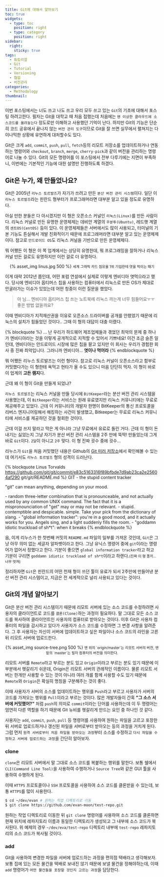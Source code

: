 ```yaml
---
title: Git에 대해서 알아보기
toc: true
widgets:
  - type: toc
    position: right
  - type: category
    position: right
sidebar:
  right:
    sticky: true
tags:
  - 튜토리얼
  - Git
  - Tutorial
  - Versioning
  - 협업
  - 버전관리
categories:
  - Methodology
thumbnail:
---
```


이번 포스팅에서는 너도 쓰고 나도 쓰고 우리 모두 쓰고 있는 `Git`의 기초에 대해서 포스팅 하려고한다. 필자는 Git을 대학교 때 처음 접했는데 처음에는 `왠 이상한 클라우드에 소스코드를 올려놓는다` 정도로만 이해하고 사용했던 기억이 난다. 하지만 Git의 기능은 단순히 코드 공유에서 끝나지 않는 `버전 관리 도구`이므로 Git을 잘 쓰면 실무에서 펼쳐지는 다이나믹한 상황에 유연하게 대처할수도 있다.
<!-- more -->

Git은 크게 `add`, `commit`, `push`, `pull`, `fetch`등의 리모트 저장소를 업데이트하거나 연동하는 명령어와 `checkout`, `branch`, `merge`, `cherry-pick`과 같이 버전을 관리하는 명령어로 나눌 수 있다. Git의 모든 명령어를 이 포스팅에서 전부 다루기에는 지면이 부족하니, 이번에는 기본적인 기능에 대한 설명만 진행하도록 하겠다.

## Git은 누가, 왜 만들었나요?
Git은 2005년 `리누스 토르발즈`가 자기가 쓰려고 만든 `분산 버전 관리 시스템`이다. 일단 이 `리누스 토르발즈`라는 핀란드 형부터가 프로그래머라면 대부분 알고 있을 정도로 유명하다.

아실 만한 분들은 다 아시겠지만 이 형은 오픈소스 커널인 `리눅스(Linux)`를 만든 사람이다. 리눅스 커널로 만든 유명한 운영체제는 데비안 계열의 `우분투(Ubuntu)`, 레드햇 계열의 `센트OS(CentOS)` 등이 있다. 이 운영체제들은 서버에서도 많이 사용되고, 터미널의 기본 기능도 튼실해서 개발 친화적이기 때문에 프로그래머라면 대부분 알고 있는 운영체제이다. 참고로 `안드로이드 OS`도 리눅스 커널을 기반으로 만든 운영체제다.

뭐 어쨌든 이 형은 이 쪽 업계에서는 상당히 유명한데, 뭐 프로그래밍을 잘하거나 리눅스 커널 만든 걸로도 유명하지만 이런 걸로 더 유명하다.

<center>
  {% asset_img linus.jpg 500 %}
  <small>세계 그래픽 카드 점유율 1위 기업한테 엿을 먹이는 패기</small>
  <br>
</center>



이게 대략 2012년 쯤인데, 어떤 포럼 연설에서 실제로 이렇게 엔비디아 엿먹으라고 했다. 당시에 엔비디아 옵티머스 칩을 사용하는 컴퓨터에서 리눅스로 만든 OS가 제대로 안굴러가는 이슈가 있었는데 어떤 청중이 이런 질문을 했었다.

> 아 님... 엔비디아 옵티머스 칩 쓰는 노트북에 리눅스 까는게 너무 힘들어요ㅜㅜ 좋은 방법 없을까요?

이때 엔비디아가 지적재산권을 이유로 오픈소스 드라이버를 공개를 안했었기 때문에 리눅스의 설치가 힘들었던 것이다.. 그때 이 형의 대답이 대충 이랬다.

{% blockquote %}
...
난 우리가 하드웨어 제조업체들과 겪었던 최악의 문제 중 하나가 엔비디아라는 것을 이렇게 공개적으로 지적할 수 있어서 기쁘네요! 이건 조금 슬픈 일인데, 엔비디아는 안드로이드 시장에 많은 칩을 팔고 있지만 이 회사는 우리가 경험한 회사 중 진짜 최악입니다.
그러니까 엔비디아... **엿이나 먹어라**
{% endblockquote %}

뭐 어쨌든 리누스 토르발즈는 이런 형이다. 참고로 리눅스 커널이 오픈소스라고 함부로 커밋했다가는 이 형한테 욕먹고 현타가 올 수도 있으니 마음 단단히 먹자. 이 형이 바로 이 업계의 **고든 램지**다.

근데 왜 이 형이 Git을 만들게 되었냐?

`리누스 토르발즈`는 리눅스 커널을 만들 당시에 `BitKeeper`라는 분산 버전 관리 시스템을 사용했는데, 이 `Bitkeeper`라는 서비스는 원래 유료였지만 리눅스 커뮤니티에는 무료로 제공해주고 있었다.
근데 이 커뮤니티의 개발자 한명이 BitKeeper의 통신 프로토콜을 리버스 엔지니어링해서 해킹하는 사건이 발생했고, Bitkeeper는 무료로 리눅스 커뮤니티에 서비스를 제공하던 것을 철회한 것이다.

근데 이걸 쓰지 말라고 막은 게 아니라 그냥 무료에서 유료로 돌린 거다. 근데 이 형이 돈내기는 싫었는지 그냥 자기가 분산 버전 관리 시스템을 2주 만에 뚝딱! 만들었는데 그게 바로 `Git`이다.
`2달`이 아니고 `2주` 맞다. 이 형 진짜 굇수 중에 굇수...

리누스가 `Git`을 처음 커밋했던 내용은 Github의 [Git 미러 저장소](https://github.com/git/git/commit/e83c5163316f89bfbde7d9ab23ca2e25604af290)에서 확인해볼 수 있는데 여기서도 `리누스 토르발즈` 형의 성격이 드러난다.

{% blockquote Linus Torvalds https://github.com/git/git/commit/e83c5163316f89bfbde7d9ab23ca2e25604af290 git/git/README.md %}
GIT - the stupid content tracker

"git" can mean anything, depending on your mood.

 \- random three-letter combination that is pronounceable, and not
   actually used by any common UNIX command. The fact that it is a mispronounciation of "get" may or may not be relevant.
 \- stupid. contemptible and despicable. simple. Take your pick from the
   dictionary of slang.
 \- "global information tracker": you're in a good mood, and it actually
   works for you. Angels sing, and a light suddenly fills the room. 
 \- "goddamn idiotic truckload of sh*t": when it breaks
{% endblockquote %}

음, 이게 리누스가 한 첫번째 커밋의 `README.md` 파일의 일부를 가져온 것인데, `Git`은 그냥 아무 의미 없는 세글자 알파벳이라고 한다. 그냥 유닉스 명령어 중에 `git`이라는 명령어가 없어서 정했다고 한다. 기분이 좋으면 `global information tracker`라고 하고 기분이 구리면 `goddamn idiotic truckload of sh*t`이라고 하랜다.<small>(진짜 이 형 똘끼...너무 멋져)</small>

정리하자면 `Git`은 핀란드의 어떤 천재 형이 쓰던 툴이 유료가 되서 2주만에 만들어낸 분산 버전 관리 시스템이고, 지금은 전 세계적으로 널리 사용되고 있다는 것이다.

## Git의 개념 알아보기
Git은 분산 버전 관리 시스템이기 때문에 리모트 서버에 있는 소스 코드를 수정하려면 사용자의 클라이언트로 코드를 `클론(Clone)`하는 과정이 필요하다. 말 그대로 모든 소스 코드를 복사하여 클라이언트인 사용자의 컴퓨터로 받아오는 것이다.
이후 Git은 사용자 컴퓨터의 파일을 감시하고 있다가 사용자가 소스 코드를 수정하면 그 변경 사항을 알려준다. 그 후 사용자는 자신이 서버에 업데이트하고 싶은 파일이나 소스 코드의 라인을 고른 뒤 리모트 서버에 업로드한다. 

<center>
  {% asset_img source-tree.png 500 %}
  <small>맨 위의 `origin/master`는 리모트 서버의 버전, 맨 밑의 `master`는 필자 컴퓨터의 버전을 의미한다.</small>
  <br>
</center>

리모트 서버를 `Remote`라고 부르는 분도 있고 `Origin`이라고 부르는 분도 있기 때문에 이 부분에서 헷갈리기 쉬운데, Origin은 리모트 서버의 관례적인 이름이다. 물론 리모트 서버는 한개만 사용할 수 있는 것이 아니라 여러 개를 함께 사용할 수도 있기 때문에 `Remote`와 `Origin`은 확실히 명칭을 구분해주는 것이 좋다.

이때 사용자가 서버의 소스를 업데이트하는 행위를 `Push`라고 부르고 사용자가 서버의 코드를 가져오는 행위를 `Pull`이라고 부르는 것이다. 많은 개발자들이 간혹 **"그 소스 서버에 커밋했어?"** 처럼 `push`의 의미로 `commit`이라는 단어를 사용하는데 이 두 명령어는 엄연히 다른 역할을 하기 때문에 Git 뉴비를 헷갈리게 만드는 요인 중 하나인 것 같다.

사용자는 `add`, `commit`, `push`, `pull` 등 명령어를 사용하여 원하는 파일을 고르고 포장한 뒤 서버로 업로드하거나 갱신된 파일을 서버로부터 받아오는 등의 과정을 거치게 된다. 그럼 먼저 `원격 서버로부터 처음 파일을 받아오는 과정`부터 소스를 수정하고 `다시 파일을 수정하고 서버에 업로드하는 과정`을 간단히 알아보자.

### clone
`clone`은 리모트 서버에서 말 그대로 소스 코드를 복붙하는 행위를 말한다. 보통 쉘에서 `CLI(Command Line Tool)`을 사용하여 수행하거나 `Source Tree`와 같은 GUI 툴을 사용하여 수행하게 된다.

이때 `HTTPS` 프로토콜이나 `SSH` 프로토콜을 사용하여 소스 코드를 클론받을 수 있는데, 보통 `HTTPS`를 많이 사용한다.

```bash
$ cd ~/dev/evan # 원하는 작업 디렉토리로 이동
$ git clone https://github.com/evan-moon/test-repo.git
```

원하는 작업 디렉토리로 이동한 뒤 `git clone` 명령어를 사용하여 소스 코드를 클론하면 현재 위치에 레파지토리 이름과 동일한 디렉토리가 생성되고 그 내부에 소스 코드가 복사된다. 위 예제의 경우 `~/dev/eva/test-repo` 디렉토리 내부에 `test-repo` 레파지토리의 소스 코드가 복사될 것이다.

### add
Git을 사용하여 변경한 파일을 서버에 업로드하는 과정을 편의점 택배라고 생각해보자. 보통 집에 있는 모든 물건을 택배로 보내진 않기 때문에 보낼 물건을 정해야하는데, 이때 `add` 명령어가 `어떤 물건들을 포장할 것인지 고르는 과정`을 담당한다.



